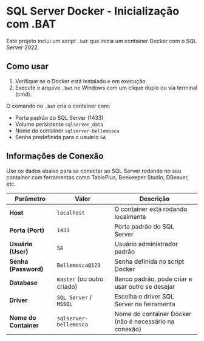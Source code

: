 # SQL Server Docker - Inicialização com .BAT

Este projeto inclui um script `.bat` que inicia um container Docker com o SQL Server 2022.

## Como usar

1. Verifique se o Docker está instalado e em execução.
2. Execute o arquivo `.bat` no Windows com um clique duplo ou via terminal (cmd).

O comando no `.bat` cria o container com:

- Porta padrão do SQL Server (1433)
- Volume persistente `sqlserver_data`
- Nome do container `sqlserver-bellemosca`
- Senha predefinida para o usuário `SA`

## Informações de Conexão

Use os dados abaixo para se conectar ao SQL Server rodando no seu container com ferramentas como TablePlus, Beekeeper Studio, DBeaver, etc.

| Parâmetro             | Valor                      | Descrição                                              |
| --------------------- | -------------------------- | ------------------------------------------------------ |
| **Host**              | `localhost`                | O container está rodando localmente                    |
| **Porta (Port)**      | `1433`                     | Porta padrão do SQL Server                             |
| **Usuário (User)**    | `SA`                       | Usuário administrador padrão                           |
| **Senha (Password)**  | `Bellemosca@123`           | Senha definida no script Docker                        |
| **Database**          | `master` (ou outro criado) | Banco padrão, pode criar e usar outro se desejar       |
| **Driver**            | `SQL Server` / `MSSQL`     | Escolha o driver SQL Server na ferramenta              |
| **Nome do Container** | `sqlserver-bellemosca`     | Nome do container Docker (não é necessário na conexão) |
